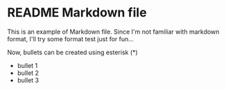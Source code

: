 # README Markdown file
This is an example of Markdown file.
Since I'm not familiar with markdown format,
I'll try some format test just for fun...

Now, bullets can be created using esterisk (*)
* bullet 1
* bullet 2
* bullet 3


